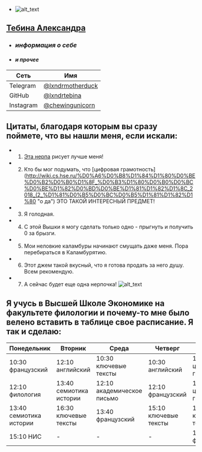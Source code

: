 * ![alt_text](http://www.80daysandcounting.com/wp-content/uploads/2014/10/uzfq56hmA84-1024x682.jpg)
## [Тебина Александра](https://moiarussia.ru/wp-content/uploads/2015/09/34536_1000-e1441643968889.jpg "байкальская нерпа")
* ### *информация о себе* 
* #### *и прочее*
| Сеть | Имя |
| --- | --- |
| Telegram | [@lxndrmotherduck](https://t.me/lxndrmotherduck) |
| GitHub | [@lxndrtebina](https://github.com/lxndrtebina) |
| Instagram | [@chewingunicorn](https://www.instagram.com/chewingunicorn/) |
## Цитаты, благодаря которым вы сразу поймете, что вы нашли меня, если искали:
* 1. [Эта нерпа](https://www.youtube.com/watch?v=6kSUoBtXhs8 "вот эта") рисует лучше меня!
* 2. Кто бы мог подумать, что [цифровая грамотность](http://wiki.cs.hse.ru/%D0%A6%D0%B8%D1%84%D1%80%D0%BE%D0%B2%D0%B0%D1%8F_%D0%B3%D1%80%D0%B0%D0%BC%D0%BE%D1%82%D0%BD%D0%BE%D1%81%D1%82%D1%8C_2018_(2_%D1%81%D0%B5%D0%BC%D0%B5%D1%81%D1%82%D1%80 "о да") ЭТО ТАКОЙ ИНТЕРЕСНЫЙ ПРЕДМЕТ!
* 3. Я голодная.
* 4. С этой Вышки я могу сделать только одно - прыгнуть и получить 0 за брызги.
* 5. Мои неловкие каламбуры начинают смущать даже меня. Пора перебираться в Каламбурятию.
* 6. Этот джем такой вкусный, что я готова продать за него душу. Всем рекомендую.
* 7. А сейчас будет еще одна нерпочка!
 ![alt_text](http://cdn.tvc.ru/pictures/o/190/912.jpg "я предупреждала")
## Я учусь в Высшей Школе Экономике на факультете филологии и почему-то мне было велено вставить в таблице свое расписание. Я так и сделаю:
| Понедельник  | Вторник | Среда | Четверг | Пятница |
| --- | --- | --- | --- | --- |
| 10:30 французский | 12:10 английский  | 10:30 ключевые тексты | 10:30 английский | 10:30 цифровая грамотность |
| 12:10 филология | 13:40 семиотика истории  | 12:10 академическое письмо | 12:10 французский | 12:10 цифровая грамотность |
| 13:40 семиотика истории | 16:30 ключевые тексты | 13:40 французский | 15:10 ключевые тексты | 13:40 ключевые тексты |
| 15:10 НИС | - | - | - | 15:10 филология |
